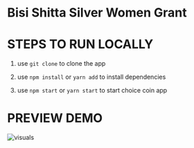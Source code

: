 # Bisi Shitta Silver Women Grant

# STEPS TO RUN LOCALLY

1.  use `git clone` to clone the app

2.  use `npm install` or `yarn add` to install dependencies

3. use `npm start` or `yarn start` to start choice coin app

# PREVIEW DEMO

![visuals](https://github.com/BisiShitta/choice-grant/blob/main/src/img/cc.gif)








